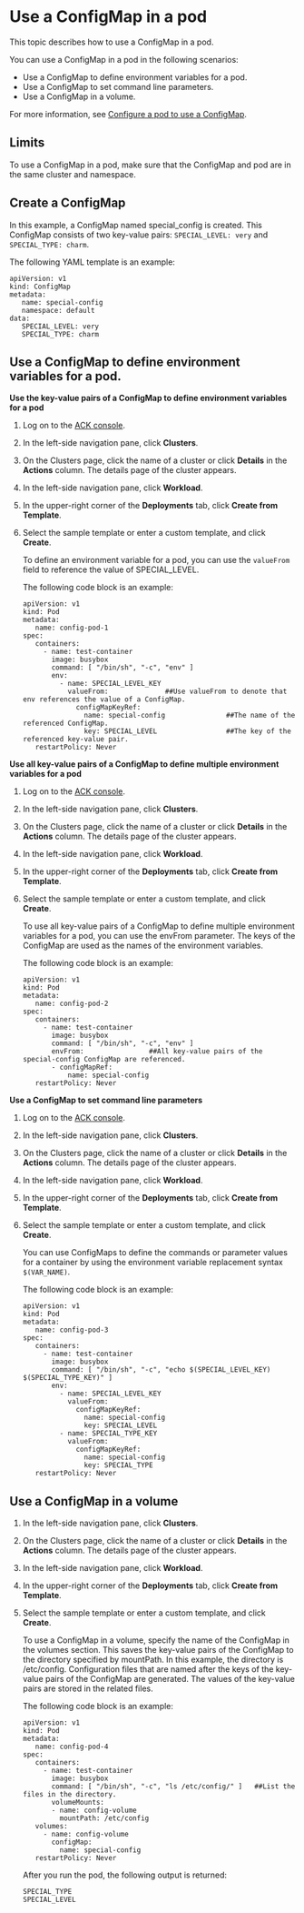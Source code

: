 # Use a ConfigMap in a pod

This topic describes how to use a ConfigMap in a pod.

You can use a ConfigMap in a pod in the following scenarios:

-   Use a ConfigMap to define environment variables for a pod.
-   Use a ConfigMap to set command line parameters.
-   Use a ConfigMap in a volume.

For more information, see [Configure a pod to use a ConfigMap](https://kubernetes.io/docs/tasks/configure-pod-container/configure-pod-configmap/).

## Limits

To use a ConfigMap in a pod, make sure that the ConfigMap and pod are in the same cluster and namespace.

## Create a ConfigMap

In this example, a ConfigMap named special\_config is created. This ConfigMap consists of two key-value pairs: `SPECIAL_LEVEL: very` and `SPECIAL_TYPE: charm`.

The following YAML template is an example:

```
apiVersion: v1
kind: ConfigMap
metadata:
   name: special-config
   namespace: default
data:
   SPECIAL_LEVEL: very
   SPECIAL_TYPE: charm
```

## Use a ConfigMap to define environment variables for a pod.

**Use the key-value pairs of a ConfigMap to define environment variables for a pod**

1.  Log on to the [ACK console](https://cs.console.aliyun.com).

2.  In the left-side navigation pane, click **Clusters**.

3.  On the Clusters page, click the name of a cluster or click **Details** in the **Actions** column. The details page of the cluster appears.

4.  In the left-side navigation pane, click **Workload**.

5.  In the upper-right corner of the **Deployments** tab, click **Create from Template**.

6.  Select the sample template or enter a custom template, and click **Create**.

    To define an environment variable for a pod, you can use the `valueFrom` field to reference the value of SPECIAL\_LEVEL.

    The following code block is an example:

    ```
    apiVersion: v1
    kind: Pod
    metadata:
       name: config-pod-1
    spec:
       containers:
         - name: test-container
           image: busybox
           command: [ "/bin/sh", "-c", "env" ]
           env:
             - name: SPECIAL_LEVEL_KEY
               valueFrom:              ##Use valueFrom to denote that env references the value of a ConfigMap.
                 configMapKeyRef:
                   name: special-config               ##The name of the referenced ConfigMap.
                   key: SPECIAL_LEVEL                 ##The key of the referenced key-value pair.
       restartPolicy: Never
    ```


**Use all key-value pairs of a ConfigMap to define multiple environment variables for a pod**

1.  Log on to the [ACK console](https://cs.console.aliyun.com).

2.  In the left-side navigation pane, click **Clusters**.

3.  On the Clusters page, click the name of a cluster or click **Details** in the **Actions** column. The details page of the cluster appears.

4.  In the left-side navigation pane, click **Workload**.

5.  In the upper-right corner of the **Deployments** tab, click **Create from Template**.

6.  Select the sample template or enter a custom template, and click **Create**.

    To use all key-value pairs of a ConfigMap to define multiple environment variables for a pod, you can use the envFrom parameter. The keys of the ConfigMap are used as the names of the environment variables.

    The following code block is an example:

    ```
    apiVersion: v1
    kind: Pod
    metadata:
       name: config-pod-2
    spec:
       containers:
         - name: test-container
           image: busybox
           command: [ "/bin/sh", "-c", "env" ]
           envFrom:                ##All key-value pairs of the special-config ConfigMap are referenced.
           - configMapRef:
               name: special-config
       restartPolicy: Never
    ```


**Use a ConfigMap to set command line parameters**

1.  Log on to the [ACK console](https://cs.console.aliyun.com).

2.  In the left-side navigation pane, click **Clusters**.

3.  On the Clusters page, click the name of a cluster or click **Details** in the **Actions** column. The details page of the cluster appears.

4.  In the left-side navigation pane, click **Workload**.

5.  In the upper-right corner of the **Deployments** tab, click **Create from Template**.

6.  Select the sample template or enter a custom template, and click **Create**.

    You can use ConfigMaps to define the commands or parameter values for a container by using the environment variable replacement syntax `$(VAR_NAME)`.

    The following code block is an example:

    ```
    apiVersion: v1
    kind: Pod
    metadata:
       name: config-pod-3
    spec:
       containers:
         - name: test-container
           image: busybox
           command: [ "/bin/sh", "-c", "echo $(SPECIAL_LEVEL_KEY) $(SPECIAL_TYPE_KEY)" ]
           env:
             - name: SPECIAL_LEVEL_KEY
               valueFrom:
                 configMapKeyRef:
                   name: special-config
                   key: SPECIAL_LEVEL
             - name: SPECIAL_TYPE_KEY
               valueFrom:
                 configMapKeyRef:
                   name: special-config
                   key: SPECIAL_TYPE
       restartPolicy: Never
    ```


## Use a ConfigMap in a volume

1.  In the left-side navigation pane, click **Clusters**.

2.  On the Clusters page, click the name of a cluster or click **Details** in the **Actions** column. The details page of the cluster appears.

3.  In the left-side navigation pane, click **Workload**.

4.  In the upper-right corner of the **Deployments** tab, click **Create from Template**.

5.  Select the sample template or enter a custom template, and click **Create**.

    To use a ConfigMap in a volume, specify the name of the ConfigMap in the volumes section. This saves the key-value pairs of the ConfigMap to the directory specified by mountPath. In this example, the directory is /etc/config. Configuration files that are named after the keys of the key-value pairs of the ConfigMap are generated. The values of the key-value pairs are stored in the related files.

    The following code block is an example:

    ```
    apiVersion: v1
    kind: Pod
    metadata:
       name: config-pod-4
    spec:
       containers:
         - name: test-container
           image: busybox
           command: [ "/bin/sh", "-c", "ls /etc/config/" ]   ##List the files in the directory.
           volumeMounts:
           - name: config-volume
             mountPath: /etc/config
       volumes:
         - name: config-volume
           configMap:
             name: special-config
       restartPolicy: Never
    ```

    After you run the pod, the following output is returned:

    ```
    SPECIAL_TYPE
    SPECIAL_LEVEL
    ```


